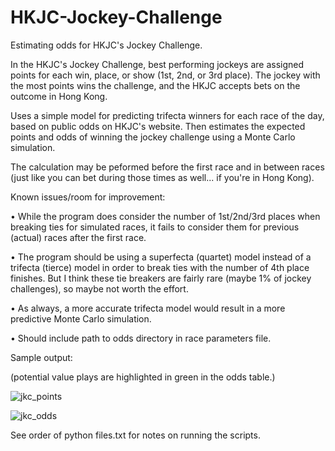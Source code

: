# HKJC-Jockey-Challenge
Estimating odds for HKJC's Jockey Challenge.

In the HKJC's Jockey Challenge, best performing jockeys are assigned points for each win, place, or show (1st, 2nd, or 3rd place). The jockey with the most points wins the challenge, and the HKJC accepts bets on the outcome in Hong Kong.

Uses a simple model for predicting trifecta winners for each race of the day, based on public odds on HKJC's website. Then estimates the expected points and odds of winning the jockey challenge using a Monte Carlo simulation.

The calculation may be peformed before the first race and in between races (just like you can bet during those times as well... if you're in Hong Kong).

Known issues/room for improvement:

• While the program does consider the number of 1st/2nd/3rd places when breaking ties for simulated races, it fails to consider them for previous (actual) races after the first race.

• The program should be using a superfecta (quartet) model instead of a trifecta (tierce) model in order to break ties with the number of 4th place finishes.  But I think these tie breakers are fairly rare (maybe 1% of jockey challenges), so maybe not worth the effort.

• As always, a more accurate trifecta model would result in a more predictive Monte Carlo simulation.

• Should include path to odds directory in race parameters file.

Sample output:

(potential value plays are highlighted in green in the odds table.)

![jkc_points](https://user-images.githubusercontent.com/69921853/190531798-bdf12720-51cd-4a0f-ba48-3f5ac07cadbc.jpg)


![jkc_odds](https://user-images.githubusercontent.com/69921853/190531826-7bf7f168-25bd-4116-9c6e-e325c23630e6.jpg)

See order of python files.txt for notes on running the scripts.
